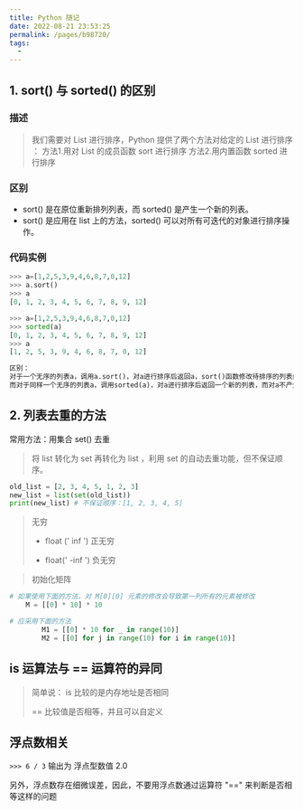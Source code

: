 ```yaml
---
title: Python 随记
date: 2022-08-21 23:53:25
permalink: /pages/b98720/
tags: 
  - 
---
```

## 1. sort() 与 sorted() 的区别

 ### 描述

>   我们需要对 List 进行排序，Python 提供了两个方法对给定的 List 进行排序 ：
>     方法1.用对 List 的成员函数 sort 进行排序
>     方法2.用内置函数 sorted 进行排序

### 区别

- sort() 是在原位重新排列列表，而 sorted() 是产生一个新的列表。
- sort() 是应用在 list 上的方法，sorted() 可以对所有可迭代的对象进行排序操作。

### 代码实例

```python
>>> a=[1,2,5,3,9,4,6,8,7,0,12]
>>> a.sort()
>>> a
[0, 1, 2, 3, 4, 5, 6, 7, 8, 9, 12]

>>> a=[1,2,5,3,9,4,6,8,7,0,12]
>>> sorted(a)
[0, 1, 2, 3, 4, 5, 6, 7, 8, 9, 12]
>>> a
[1, 2, 5, 3, 9, 4, 6, 8, 7, 0, 12]

区别：
对于一个无序的列表a，调用a.sort()，对a进行排序后返回a，sort()函数修改待排序的列表内容。
而对于同样一个无序的列表a，调用sorted(a)，对a进行排序后返回一个新的列表，而对a不产生影响。
```

## 2. 列表去重的方法

常用方法：用集合 set() 去重

> 将 list 转化为 set 再转化为 list ，利用 set 的自动去重功能，但不保证顺序。 

```python
old_list = [2, 3, 4, 5, 1, 2, 3]
new_list = list(set(old_list))
print(new_list) # 不保证顺序：[1, 2, 3, 4, 5]
```

> 无穷
>
> - float (' inf ')         正无穷
>
> - float(' -inf ')         负无穷

> 初始化矩阵

```python
# 如果使用下面的方法，对 M[0][0] 元素的修改会导致第一列所有的元素被修改
    M = [[0] * 10] * 10

# 应采用下面的方法
		M1 = [[0] * 10 for _ in range(10)]
		M2 = [[0] for j in range(10) for i in range(10)]
```

## is 运算法与 == 运算符的异同

> 简单说： is 比较的是内存地址是否相同
>
> == 比较值是否相等，并且可以自定义

## 浮点数相关

`>>> 6 / 3` 输出为 浮点型数值 2.0

另外，浮点数存在细微误差，因此，不要用浮点数通过运算符 "==" 来判断是否相等这样的问题



























































